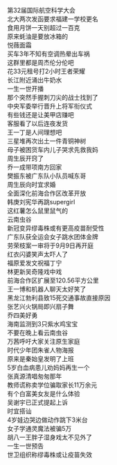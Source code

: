 第32届国际航空科学大会  
北大两次发函要求福建一学校更名  
食用月饼一天别超过一百克  
原来蚝油是要放冰箱的  
悦薇面霜  
买车3年不知有空调热晕出车祸  
这群里都是周杰伦分伦吧  
花33元租号打2小时王者荣耀  
长江附近涌出牛奶水  
一生一世开播  
那个突然手握刺刀尖的战士找到了  
中央军委举行晋升上将军衔仪式  
有些钱还是让美甲店赚吧  
客服看了以后连夜发货  
王一丁是人间理想吧  
三星堆再次出土一件青铜神树  
母子被困货车内儿子哭求先救我妈  
周生辰开窍了  
乔一成带项南方回家  
樊振东被广东队小队员喊东哥  
周生辰向时宜求婚  
全面深化前海合作区改革开放  
韩庚刘宪华再跳supergirl  
这红薯怎么鼠里鼠气的  
云南虫谷  
新冠变异缪毒株或有更高疫苗耐受性  
广东队获全运会女子跳水团体金牌  
劳荣枝案一审将于9月9日再开庭  
红衣闪婆笑声太吓人了  
福原爱发文祝福丁宁  
林更新吴奇隆戏中戏  
前海合作区扩展至120.56平方公里  
王一博和机器人聊天太好笑了  
黑龙江勃利县致15死交通事故直接原因  
张艺兴火锅局即兴扇子舞  
乔四美好勇  
海南监测到3只紫水鸡宝宝  
不要在晚上看云南虫谷  
万茜呼吁大家关注原生家庭  
时代少年团朱雀人物海报  
原来是秦始皇发明了上班  
5岁白血病患儿劝妈妈再生一个  
张真源清唱匆匆那年  
教师谎称卖学位骗取家长11万余元  
有个白富美女友是什么体验  
吴谢宇已正式提起上诉  
时宜搭讪  
4岁娃边哭边做动作跳下3米台  
女子学通灵魔法被骗5万  
胡八一王胖子湿身戏太不见外了  
一生一世预告  
世卫组织称缪毒株或让疫苗失效  
